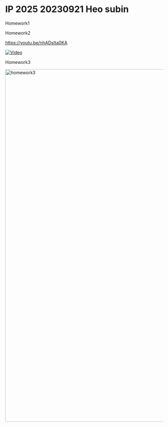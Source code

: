 # IP 2025 20230921 Heo subin

Homework1

Homework2

https://youtu.be/nhADslta0KA

[![Video](https://img.youtube.com/vi/nhADslta0KA/hqdefault.jpg)](https://www.youtube.com/watch?v=nhADslta0KA)

Homework3

<img width="1335" height="1121" alt="homework3" src="https://github.com/user-attachments/assets/c1d21ea2-bb38-48e0-b310-3d9dae2c0f6f" />


